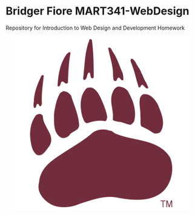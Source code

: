 # Bridger Fiore MART341-WebDesign
Repository for Introduction to Web Design and Development Homework
<p align= "center"> 
<img width=460 hight=300 src="/Images/logo_-university-of-montana-grizzlies-paw-print.png">
</p><br/>

